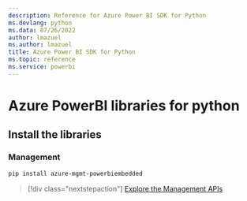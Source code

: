 ```yaml
---
description: Reference for Azure Power BI SDK for Python
ms.devlang: python
ms.data: 07/26/2022
author: lmazuel
ms.author: lmazuel
title: Azure Power BI SDK for Python
ms.topic: reference
ms.service: powerbi
---
```

# Azure PowerBI libraries for python

## Install the libraries


### Management

```bash
pip install azure-mgmt-powerbiembedded
```

> [!div class="nextstepaction"]
> [Explore the Management APIs](/python/api/overview/azure/powerbi/management)